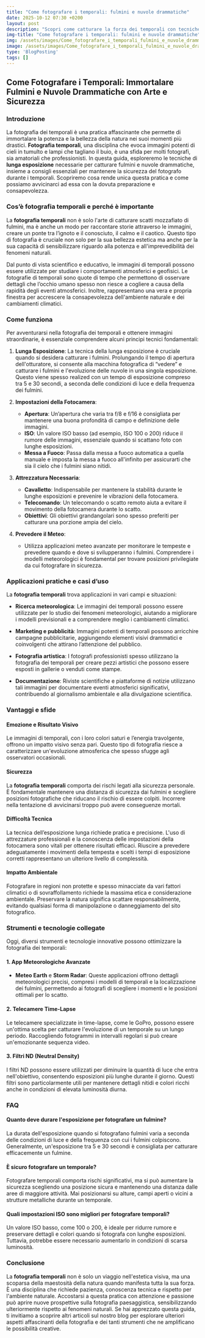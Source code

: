 ```yaml
---
title: "Come fotografare i temporali: fulmini e nuvole drammatiche"
date: 2025-10-12 07:30 +0200
layout: post
description: "Scopri come catturare la forza dei temporali con tecniche di fotografia temporali e scatti fulmini, garantendo sicurezza ed effetti spettacolari."
img-title: "Come fotografare i temporali: fulmini e nuvole drammatiche"
img: /assets/images/Come_fotografare_i_temporali_fulmini_e_nuvole_drammatiche.jpg
image: /assets/images/Come_fotografare_i_temporali_fulmini_e_nuvole_drammatiche.jpg
type: 'BlogPosting'
tags: []
---
```


## Come Fotografare i Temporali: Immortalare Fulmini e Nuvole Drammatiche con Arte e Sicurezza

### Introduzione

La fotografia dei temporali è una pratica affascinante che permette di immortalare la potenza e la bellezza della natura nei suoi momenti più drastici. **Fotografia temporali**, una disciplina che evoca immagini potenti di cieli in tumulto e lampi che tagliano il buio, è una sfida per molti fotografi, sia amatoriali che professionisti. In questa guida, esploreremo le tecniche di **lunga esposizione** necessarie per catturare fulmini e nuvole drammatiche, insieme a consigli essenziali per mantenere la sicurezza del fotografo durante i temporali. Scopriremo cosa rende unica questa pratica e come possiamo avvicinarci ad essa con la dovuta preparazione e consapevolezza. 

### Cos’è fotografia temporali e perché è importante

La **fotografia temporali** non è solo l'arte di catturare scatti mozzafiato di fulmini, ma è anche un modo per raccontare storie attraverso le immagini, creare un ponte tra l’ignoto e il conosciuto, il calmo e il caotico. Questo tipo di fotografia è cruciale non solo per la sua bellezza estetica ma anche per la sua capacità di sensibilizzare riguardo alla potenza e all'imprevedibilità dei fenomeni naturali.

Dal punto di vista scientifico e educativo, le immagini di temporali possono essere utilizzate per studiare i comportamenti atmosferici e geofisici. Le fotografie di temporali sono quote di tempo che permettono di osservare dettagli che l’occhio umano spesso non riesce a cogliere a causa della rapidità degli eventi atmosferici. Inoltre, rappresentano una vera e propria finestra per accrescere la consapevolezza dell'ambiente naturale e dei cambiamenti climatici.

### Come funziona

Per avventurarsi nella fotografia dei temporali e ottenere immagini straordinarie, è essenziale comprendere alcuni principi tecnici fondamentali:

1. **Lunga Esposizione**: La tecnica della lunga esposizione è cruciale quando si desidera catturare i fulmini. Prolungando il tempo di apertura dell'otturatore, si consente alla macchina fotografica di “vedere” e catturare i fulmini e l'evoluzione delle nuvole in una singola esposizione. Questo viene spesso realized con un tempo di esposizione compreso tra 5 e 30 secondi, a seconda delle condizioni di luce e della frequenza dei fulmini.

2. **Impostazioni della Fotocamera**:
   - **Apertura**: Un’apertura che varia tra f/8 e f/16 è consigliata per mantenere una buona profondità di campo e definizione delle immagini.
   - **ISO**: Un valore ISO basso (ad esempio, ISO 100 o 200) riduce il rumore delle immagini, essenziale quando si scattano foto con lunghe esposizioni.
   - **Messa a Fuoco**: Passa dalla messa a fuoco automatica a quella manuale e imposta la messa a fuoco all'infinito per assicurarti che sia il cielo che i fulmini siano nitidi.

3. **Attrezzatura Necessaria**:
   - **Cavalletto**: Indispensabile per mantenere la stabilità durante le lunghe esposizioni e prevenire le vibrazioni della fotocamera.
   - **Telecomando**: Un telecomando o scatto remoto aiuta a evitare il movimento della fotocamera durante lo scatto.
   - **Obiettivi**: Gli obiettivi grandangolari sono spesso preferiti per catturare una porzione ampia del cielo.

4. **Prevedere il Meteo**:
   - Utilizza applicazioni meteo avanzate per monitorare le tempeste e prevedere quando e dove si svilupperanno i fulmini. Comprendere i modelli meteorologici è fondamental per trovare posizioni privilegiate da cui fotografare in sicurezza.

### Applicazioni pratiche e casi d’uso

La **fotografia temporali** trova applicazioni in vari campi e situazioni:

- **Ricerca meteorologica**: Le immagini dei temporali possono essere utilizzate per lo studio dei fenomeni meteorologici, aiutando a migliorare i modelli previsionali e a comprendere meglio i cambiamenti climatici.

- **Marketing e pubblicità**: Immagini potenti di temporali possono arricchire campagne pubblicitarie, aggiungendo elementi visivi drammatici e coinvolgenti che attirano l’attenzione del pubblico.

- **Fotografia artistica**: I fotografi professionisti spesso utilizzano la fotografia dei temporali per creare pezzi artistici che possono essere esposti in gallerie o venduti come stampe.

- **Documentazione**: Riviste scientifiche e piattaforme di notizie utilizzano tali immagini per documentare eventi atmosferici significativi, contribuendo al giornalismo ambientale e alla divulgazione scientifica.

### Vantaggi e sfide

#### Emozione e Risultato Visivo

Le immagini di temporali, con i loro colori saturi e l’energia travolgente, offrono un impatto visivo senza pari. Questo tipo di fotografia riesce a caratterizzare un'evoluzione atmosferica che spesso sfugge agli osservatori occasionali.

#### Sicurezza

La **fotografia temporali** comporta dei rischi legati alla sicurezza personale. È fondamentale mantenere una distanza di sicurezza dai fulmini e scegliere posizioni fotografiche che riducano il rischio di essere colpiti. Incorrere nella tentazione di avvicinarsi troppo può avere conseguenze mortali.

#### Difficoltà Tecnica

La tecnica dell’esposizione lunga richiede pratica e precisione. L'uso di attrezzature professionali e la conoscenza delle impostazioni della fotocamera sono vitali per ottenere risultati efficaci. Riuscire a prevedere adeguatamente i movimenti della tempesta e scelti i tempi di esposizione corretti rappresentano un ulteriore livello di complessità.

#### Impatto Ambientale

Fotografare in regioni non protette e spesso minacciate da vari fattori climatici o di sovraffollamento richiede la massima etica e considerazione ambientale. Preservare la natura significa scattare responsabilmente, evitando qualsiasi forma di manipolazione o danneggiamento del sito fotografico.

### Strumenti e tecnologie collegate

Oggi, diversi strumenti e tecnologie innovative possono ottimizzare la fotografia dei temporali:

#### 1. App Meteorologiche Avanzate

- **Meteo Earth** e **Storm Radar**: Queste applicazioni offrono dettagli meteorologici precisi, compresi i modelli di temporali e la localizzazione dei fulmini, permettendo ai fotografi di scegliere i momenti e le posizioni ottimali per lo scatto.

#### 2. Telecamere Time-Lapse

Le telecamere specializzate in time-lapse, come le GoPro, possono essere un'ottima scelta per catturare l'evoluzione di un temporale su un lungo periodo. Raccogliendo fotogrammi in intervalli regolari si può creare un'emozionante sequenza video.

#### 3. Filtri ND (Neutral Density)

I filtri ND possono essere utilizzati per diminuire la quantità di luce che entra nell'obiettivo, consentendo esposizioni più lunghe durante il giorno. Questi filtri sono particolarmente utili per mantenere dettagli nitidi e colori ricchi anche in condizioni di elevata luminosità diurna.

### FAQ

#### Quanto deve durare l'esposizione per fotografare un fulmine?

La durata dell'esposizione quando si fotografano fulmini varia a seconda delle condizioni di luce e della frequenza con cui i fulmini colpiscono. Generalmente, un'esposizione tra 5 e 30 secondi è consigliata per catturare efficacemente un fulmine.

#### È sicuro fotografare un temporale?

Fotografare temporali comporta rischi significativi, ma si può aumentare la sicurezza scegliendo una posizione sicura e mantenendo una distanza dalle aree di maggiore attività. Mai posizionarsi su alture, campi aperti o vicini a strutture metalliche durante un temporale.

#### Quali impostazioni ISO sono migliori per fotografare temporali?

Un valore ISO basso, come 100 o 200, è ideale per ridurre rumore e preservare dettagli e colori quando si fotografa con lunghe esposizioni. Tuttavia, potrebbe essere necessario aumentarlo in condizioni di scarsa luminosità.

### Conclusione

La **fotografia temporali** non è solo un viaggio nell'estetica visiva, ma una scoparsa della maestosità della natura quando manifesta tutta la sua forza. È una disciplina che richiede pazienza, conoscenza tecnica e rispetto per l'ambiente naturale. Accostarsi a questa pratica con attenzione e passione può aprire nuove prospettive sulla fotografia paesaggistica, sensibilizzando ulteriormente rispetto ai fenomeni naturali. Se hai apprezzato questa guida, ti invitiamo a scoprire altri articoli sul nostro blog per esplorare ulteriori aspetti affascinanti della fotografia e dei tanti strumenti che ne amplificano le possibilità creative.